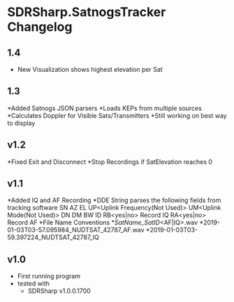 # SDRSharp.SatnogsTracker Changelog
## 1.4
* New Visualization shows highest elevation per Sat
## 1.3
*Added Satnogs JSON parsers
*Loads KEPs from multiple sources
*Calculates Doppler for Visible Sats/Transmitters
*Still working on best way to display
## v1.2
*Fixed Exit and Disconnect
*Stop Recordings if SatElevation reaches 0
## v1.1
*Added IQ and AF Recording 
*DDE String parses the following fields from tracking software
	SN<Satellite Name>
	AZ<Azimuth>
	EL<Elevation>
	UP<Uplink Frequency(Not Used)>
	UM<Uplink Mode(Not Used)>
	DN<Downlink Frequency in Hz>
	DM<Downlink Mode>
	BW<Filter Bandwidth in Hz>
	ID<Satnogs ID>
	RB<yes|no> Record IQ
	RA<yes|no> Record AF
*File Name Conventions
	*<Date>_SatName_SatID_<AF|IQ>.wav
	*2019-01-03T03-57.095984_NUDTSAT_42787_AF.wav
	*2019-01-03T03-59.397224_NUDTSAT_42787_IQ
## v1.0
* First running program 
* tested with 
  * SDRSharp v1.0.0.1700

